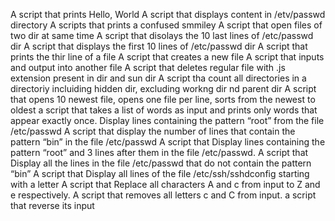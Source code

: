 A script that prints Hello, World
A script that displays content in /etv/passwd directory
A scripts that prints a confused smmiley
A script that open files of two dir at same time
A script that disolays the 10 last lines of /etc/passwd dir
A script that displays the first 10 lines of /etc/passwd dir
A script that prints the thir line of a file
A script that creates a new file
A script that  inputs and output into another file
A script that deletes regular file with .js extension present in dir and sun dir
A script tha count all directories in a directoriy incluiding hidden dir, excluding workng dir nd parent dir
A script that opens 10 newest file, opens one file per line, sorts from the newest to oldest 
a script that takes a list of words as input and prints only words that appear exactly once.
Display lines containing the pattern “root” from the file /etc/passwd
A script that display the number of lines that contain the pattern “bin” in the file /etc/passwd
A script that Display lines containing the pattern “root” and 3 lines after them in the file /etc/passwd.
A script that Display all the lines in the file /etc/passwd that do not contain the pattern “bin”
A script that Display all lines of the file /etc/ssh/sshdconfig starting with a letter
A script that Replace all characters A and c from input to Z and e respectively.
A script that removes all letters c and C from input.
a script that reverse its input
